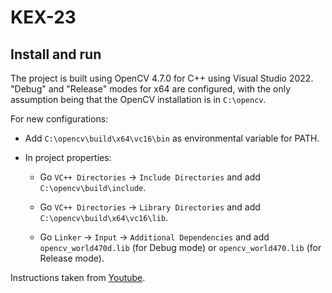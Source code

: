 # KEX-23



## Install and run

The project is built using OpenCV 4.7.0 for C++ using Visual Studio 2022. "Debug" and "Release" modes for x64 are configured, 
with the only assumption being that the OpenCV installation is in `C:\opencv`.

For new configurations:

* Add `C:\opencv\build\x64\vc16\bin` as environmental variable for PATH.

* In project properties:

	* Go `VC++ Directories` -> `Include Directories` and add `C:\opencv\build\include`.

	* Go `VC++ Directories` -> `Library Directories` and add `C:\opencv\build\x64\vc16\lib`.

	* Go `Linker` -> `Input` -> `Additional Dependencies` and add `opencv_world470d.lib` (for Debug mode) or `opencv_world470.lib` (for Release mode).

Instructions taken from [Youtube](https://youtu.be/trXs2r6xSnI).
